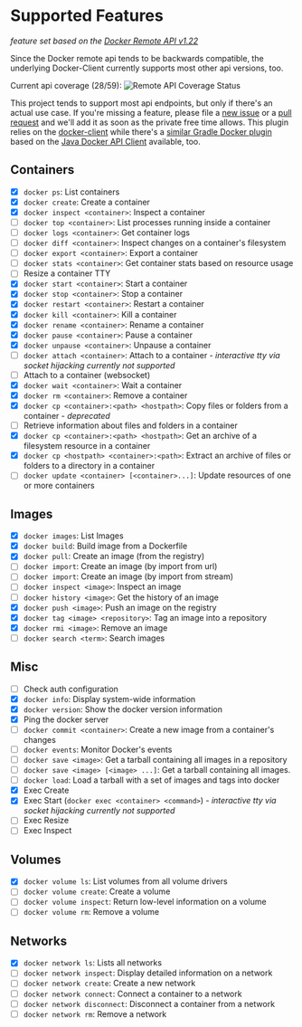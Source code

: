 # Supported Features

*feature set based on the [Docker Remote API v1.22](https://docs.docker.com/reference/api/docker_remote_api_v1.21/)*

Since the Docker remote api tends to be backwards compatible,
the underlying Docker-Client currently supports most other api versions, too.

Current api coverage (28/59): ![Remote API Coverage Status](http://progressed.io/bar/47)

This project tends to support most api endpoints, but only if there's an actual use case. If you're missing a feature, please file
a [new issue](https://github.com/gesellix/gradle-docker-plugin/issues) or a [pull request](https://github.com/gesellix/gradle-docker-plugin/pulls)
and we'll add it as soon as the private free time allows. This plugin relies on the [docker-client](https://github.com/gesellix/docker-client) while
there's a [similar Gradle Docker plugin](https://github.com/bmuschko/gradle-docker-plugin) based
on the [Java Docker API Client](https://github.com/docker-java/docker-java) available, too.

## Containers

* [x] `docker ps`: List containers
* [x] `docker create`: Create a container
* [x] `docker inspect <container>`: Inspect a container
* [ ] `docker top <container>`: List processes running inside a container
* [ ] `docker logs <container>`: Get container logs
* [ ] `docker diff <container>`: Inspect changes on a container's filesystem
* [ ] `docker export <container>`: Export a container
* [ ] `docker stats <container>`: Get container stats based on resource usage
* [ ] Resize a container TTY
* [x] `docker start <container>`: Start a container
* [x] `docker stop <container>`: Stop a container
* [x] `docker restart <container>`: Restart a container
* [x] `docker kill <container>`: Kill a container
* [x] `docker rename <container>`: Rename a container
* [x] `docker pause <container>`: Pause a container
* [x] `docker unpause <container>`: Unpause a container
* [ ] `docker attach <container>`: Attach to a container - _interactive tty via socket hijacking currently not supported_
* [ ] Attach to a container (websocket)
* [x] `docker wait <container>`: Wait a container
* [x] `docker rm <container>`: Remove a container
* [x] `docker cp <container>:<path> <hostpath>`: Copy files or folders from a container - _deprecated_
* [ ] Retrieve information about files and folders in a container
* [x] `docker cp <container>:<path> <hostpath>`: Get an archive of a filesystem resource in a container
* [x] `docker cp <hostpath> <container>:<path>`: Extract an archive of files or folders to a directory in a container
* [ ] `docker update <container> [<container>...]`: Update resources of one or more containers

## Images

* [x] `docker images`: List Images
* [x] `docker build`: Build image from a Dockerfile
* [x] `docker pull`: Create an image (from the registry)
* [ ] `docker import`: Create an image (by import from url)
* [ ] `docker import`: Create an image (by import from stream)
* [ ] `docker inspect <image>`: Inspect an image
* [ ] `docker history <image>`: Get the history of an image
* [x] `docker push <image>`: Push an image on the registry
* [x] `docker tag <image> <repository>`: Tag an image into a repository
* [x] `docker rmi <image>`: Remove an image
* [ ] `docker search <term>`: Search images

## Misc

* [ ] Check auth configuration
* [x] `docker info`: Display system-wide information
* [x] `docker version`: Show the docker version information
* [x] Ping the docker server
* [ ] `docker commit <container>`: Create a new image from a container's changes
* [ ] `docker events`: Monitor Docker's events
* [ ] `docker save <image>`: Get a tarball containing all images in a repository
* [ ] `docker save <image> [<image> ...]`: Get a tarball containing all images.
* [ ] `docker load`: Load a tarball with a set of images and tags into docker
* [x] Exec Create
* [x] Exec Start (`docker exec <container> <command>`) - _interactive tty via socket hijacking currently not supported_
* [ ] Exec Resize
* [ ] Exec Inspect

## Volumes

* [x] `docker volume ls`: List volumes from all volume drivers
* [ ] `docker volume create`: Create a volume
* [ ] `docker volume inspect`: Return low-level information on a volume
* [ ] `docker volume rm`: Remove a volume

## Networks

* [x] `docker network ls`: Lists all networks
* [ ] `docker network inspect`: Display detailed information on a network
* [ ] `docker network create`: Create a new network
* [ ] `docker network connect`: Connect a container to a network
* [ ] `docker network disconnect`: Disconnect a container from a network
* [ ] `docker network rm`: Remove a network
